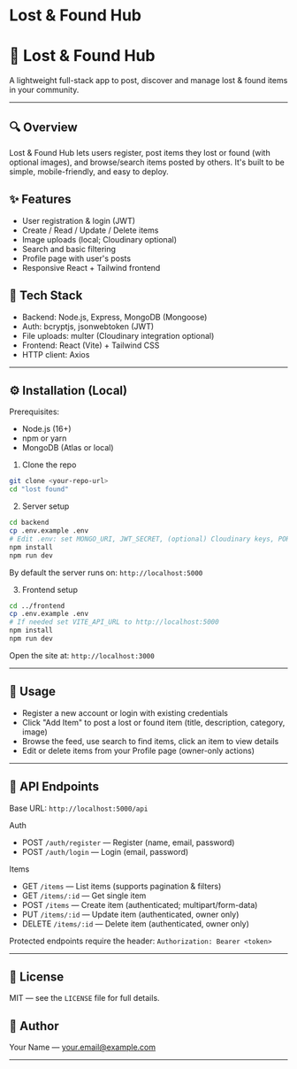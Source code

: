 # Lost & Found Hub
# 🧭 Lost & Found Hub

A lightweight full-stack app to post, discover and manage lost & found items in your community.

---

## 🔍 Overview
Lost & Found Hub lets users register, post items they lost or found (with optional images), and browse/search items posted by others. It's built to be simple, mobile-friendly, and easy to deploy.

## ✨ Features
- User registration & login (JWT)
- Create / Read / Update / Delete items
- Image uploads (local; Cloudinary optional)
- Search and basic filtering
- Profile page with user's posts
- Responsive React + Tailwind frontend

## 🧰 Tech Stack
- Backend: Node.js, Express, MongoDB (Mongoose)
- Auth: bcryptjs, jsonwebtoken (JWT)
- File uploads: multer (Cloudinary integration optional)
- Frontend: React (Vite) + Tailwind CSS
- HTTP client: Axios

---

## ⚙️ Installation (Local)

Prerequisites:
- Node.js (16+)
- npm or yarn
- MongoDB (Atlas or local)

1) Clone the repo

```bash
git clone <your-repo-url>
cd "lost found"
```

2) Server setup

```bash
cd backend
cp .env.example .env
# Edit .env: set MONGO_URI, JWT_SECRET, (optional) Cloudinary keys, PORT
npm install
npm run dev
```

By default the server runs on: `http://localhost:5000`

3) Frontend setup

```bash
cd ../frontend
cp .env.example .env
# If needed set VITE_API_URL to http://localhost:5000
npm install
npm run dev
```

Open the site at: `http://localhost:3000`

---

## 🧭 Usage
- Register a new account or login with existing credentials
- Click "Add Item" to post a lost or found item (title, description, category, image)
- Browse the feed, use search to find items, click an item to view details
- Edit or delete items from your Profile page (owner-only actions)

---

## 📡 API Endpoints
Base URL: `http://localhost:5000/api`

Auth
- POST `/auth/register` — Register (name, email, password)
- POST `/auth/login` — Login (email, password)

Items
- GET `/items` — List items (supports pagination & filters)
- GET `/items/:id` — Get single item
- POST `/items` — Create item (authenticated; multipart/form-data)
- PUT `/items/:id` — Update item (authenticated, owner only)
- DELETE `/items/:id` — Delete item (authenticated, owner only)

Protected endpoints require the header: `Authorization: Bearer <token>`

---

## 🧾 License
MIT — see the `LICENSE` file for full details.

## 👤 Author
Your Name — your.email@example.com

---
